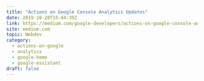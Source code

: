 ```yaml
---
title: "Actions on Google Console Analytics Updates"
date: 2019-10-28T15:44:39Z
link: https://medium.com/google-developers/actions-on-google-console-analytics-updates-1132a593bff9?source=rss----2e5ce7f173a5---4&utm_medium=RSS&utm_source=hune
site: medium.com
topic: Webdev
category:
  - actions-on-google
  - analytics
  - google-home
  - google-assistant
draft: false
---
```

